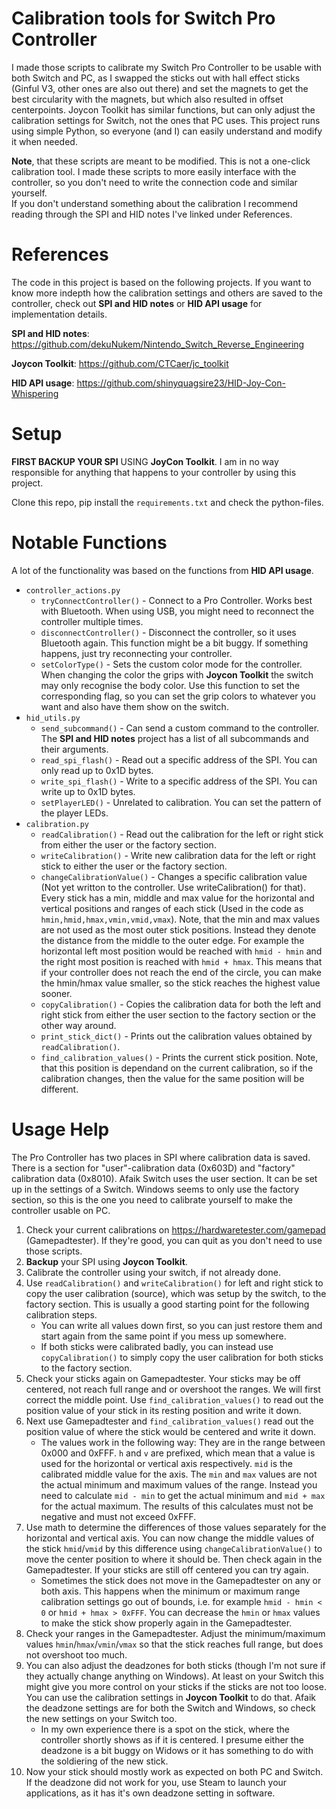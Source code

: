# Calibration tools for Switch Pro Controller
I made those scripts to calibrate my Switch Pro Controller to be usable with both Switch and PC, as I swapped the sticks out with hall effect sticks (Ginful V3, other ones are also out there) and set the magnets to get the best circularity with the magnets, but which also resulted in offset centerpoints. Joycon Toolkit has similar functions, but can only adjust the calibration settings for Switch, not the ones that PC uses. This project runs using simple Python, so everyone (and I) can easily understand and modify it when needed.

**Note**, that these scripts are meant to be modified. This is not a one-click calibration tool. I made these scripts to more easily interface with the controller, so you don't need to write the connection code and similar yourself.  
If you don't understand something about the calibration I recommend reading through the SPI and HID notes I've linked under References.
# References
The code in this project is based on the following projects. If you want to know more indepth how the calibration settings and others are saved to the controller, check out **SPI and HID notes** or **HID API usage** for implementation details.

**SPI and HID notes**: https://github.com/dekuNukem/Nintendo_Switch_Reverse_Engineering

**Joycon Toolkit**: https://github.com/CTCaer/jc_toolkit

**HID API usage**: https://github.com/shinyquagsire23/HID-Joy-Con-Whispering
# Setup
**FIRST BACKUP YOUR SPI** USING **JoyCon Toolkit**. I am in no way responsible for anything that happens to your controller by using this project.

Clone this repo, pip install the `requirements.txt` and check the python-files.
# Notable Functions
A lot of the functionality was based on the functions from **HID API usage**.
- `controller_actions.py`
	- `tryConnectController()` - Connect to a Pro Controller. Works best with Bluetooth. When using USB, you might need to reconnect the controller multiple times.
	- `disconnectController()` - Disconnect the controller, so it uses Bluetooth again. This function might be a bit buggy. If something happens, just try reconnecting your controller.
	- `setColorType()` - Sets the custom color mode for the controller. When changing the color the grips with **Joycon Toolkit** the switch may only recognise the body color. Use this function to set the corresponding flag, so you can set the grip colors to whatever you want and also have them show on the switch.
- `hid_utils.py`
	-	`send_subcommand()` - Can send a custom command to the controller. The **SPI and HID notes** project has a list of all subcommands and their arguments.
	-	`read_spi_flash()` - Read out a specific address of the SPI. You can only read up to 0x1D bytes.
	-	`write_spi_flash()` - Write to a specific address of the SPI. You can write up to 0x1D bytes.
	-	`setPlayerLED()` - Unrelated to calibration. You can set the pattern of the player LEDs.
- `calibration.py`
	- `readCalibration()` - Read out the calibration for the left or right stick from either the user or the factory section.
	- `writeCalibration()` - Write new calibration data for the left or right stick to either the user or the factory section.
	- `changeCalibrationValue()` - Changes a specific calibration value (Not yet writton to the controller. Use writeCalibration() for that). Every stick has a min, middle and max value for the horizontal and vertical positions and ranges of each stick (Used in the code as `hmin,hmid,hmax,vmin,vmid,vmax`). Note, that the min and max values are not used as the most outer stick positions. Instead they denote the distance from the middle to the outer edge. For example the horizontal left most position would be reached with `hmid - hmin` and the right most position is reached with `hmid + hmax`. This means that if your controller does not reach the end of the circle, you can make the hmin/hmax value smaller, so the stick reaches the highest value sooner.
	- `copyCalibration()` - Copies the calibration data for both the left and right stick from either the user section to the factory section or the other way around.
	- `print_stick_dict()` - Prints out the calibration values obtained by `readCalibration()`.
	- `find_calibration_values()` - Prints the current stick position. Note, that this position is dependand on the current calibration, so if the calibration changes, then the value for the same position will be different. 
# Usage Help
The Pro Controller has two places in SPI where calibration data is saved. There is a section for "user"-calibration data (0x603D) and "factory" calibration data (0x8010). Afaik Switch uses the user section. It can be set up in the settings of a Switch. Windows seems to only use the factory section, so this is the one you need to calibrate yourself to make the controller usable on PC.
1. Check your current calibrations on https://hardwaretester.com/gamepad (Gamepadtester). If they're good, you can quit as you don't need to use those scripts.
2. **Backup** your SPI using **Joycon Toolkit**.
3. Calibrate the controller using your switch, if not already done.
4. Use `readCalibration()` and `writeCalibration()` for left and right stick to copy the user calibration (source), which was setup by the switch, to the factory section. This is usually a good starting point for the following calibration steps. 
	- You can write all values down first, so you can just restore them and start again from the same point if you mess up somewhere.
	- If both sticks were calibrated badly, you can instead use `copyCalibration()` to simply copy the user calibration for both sticks to the factory section.
5. Check your sticks again on Gamepadtester. Your sticks may be off centered, not reach full range and or overshoot the ranges. We will first correct the middle point. Use `find_calibration_values()` to read out the position value of your stick in its resting position and write it down. 
6. Next use Gamepadtester and `find_calibration_values()` read out the position value of where the stick would be centered and write it down.
   	- The values work in the following way: They are in the range between 0x000 and 0xFFF. `h` and `v` are prefixed, which mean that a value is used for the horizontal or vertical axis respectively. `mid` is the calibrated middle value for the axis. The `min` and `max` values are not the actual minimum and maximum values of the range. Instead you need to calculate `mid - min` to get the actual minimum and `mid + max` for the actual maximum. The results of this calculates must not be negative and must not exceed 0xFFF.
8. Use math to determine the differences of those values separately for the horizontal and vertical axis. You can now change the middle values of the stick `hmid`/`vmid` by this difference using `changeCalibrationValue()` to move the center position to where it should be. Then check again in the Gamepadtester. If your sticks are still off centered you can try again.
	-  Sometimes the stick does not move in the Gamepadtester on any or both axis. This happens when the minimum or maximum range calibration settings go out of bounds, i.e. for example `hmid - hmin < 0` or `hmid + hmax > 0xFFF`. You can decrease the `hmin` or `hmax` values to make the stick show properly again in the Gamepadtester.
9. Check your ranges in the Gamepadtester. Adjust the minimum/maximum values `hmin`/`hmax`/`vmin`/`vmax` so that the stick reaches full range, but does not overshoot too much.
10. You can also adjust the deadzones for both sticks (though I'm not sure if they actually change anything on Windows). At least on your Switch this might give you more control on your sticks if the sticks are not too loose. You can use the calibration settings in **Joycon Toolkit** to do that. Afaik the deadzone settings are for both the Switch and Windows, so check the new settings on your Switch too.
	- In my own experience there is a spot on the stick, where the controller shortly shows as if it is centered.  I presume either the deadzone is a bit buggy on Widows or it has something to do with the soldiering of the new stick.
11. Now your stick should mostly work as expected on both PC and Switch. If the deadzone did not work for you, use Steam to launch your applications, as it has it's own deadzone setting in software. 


